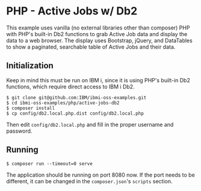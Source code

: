 # PHP - Active Jobs w/ Db2

This example uses vanilla (no external libraries other than composer) PHP
with PHP's built-in Db2 functions to grab Active Job data and display the
data to a web browser. The display uses Bootstrap, jQuery, and DataTables
to show a paginated, searchable table of Active Jobs and their data.

## Initialization

Keep in mind this must be run on IBM i, since it is using PHP's built-in
Db2 functions, which require direct access to IBM i Db2.

```
$ git clone git@github.com:IBM/ibmi-oss-examples.git
$ cd ibmi-oss-examples/php/active-jobs-db2
$ composer install
$ cp config/db2.local.php.dist config/db2.local.php
```

Then edit `config/db2.local.php` and fill in the proper username and password.

## Running

```
$ composer run --timeout=0 serve
```

The application should be running on port 8080 now. If the port needs to be
different, it can be changed in the `composer.json`'s `scripts` section.
